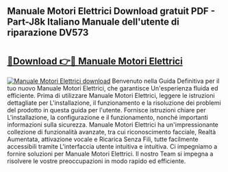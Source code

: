 ## Manuale Motori Elettrici Download gratuit PDF - Part-J8k Italiano Manuale dell'utente di riparazione DV573

# <h2><a href="http://dfck2da.blite.top/?on=Manuale+Motori+Elettrici">🔗Download 👉🔴 Manuale Motori Elettrici</a></h2>

[![Manuale Motori Elettrici download](https://i.imgur.com/lujVjoI.png)](http://dfck2da.blite.top/?on=Manuale+Motori+Elettrici)
Benvenuto nella Guida Definitiva per il tuo nuovo Manuale Motori Elettrici, che garantisce Un'esperienza fluida ed efficiente. Prima di utilizzare Manuale Motori Elettrici, leggere le istruzioni dettagliate per L'installazione, il funzionamento e la risoluzione dei problemi del prodotto in questa guida per l'utente. Fornisce istruzioni chiare per L'installazione, la configurazione e il funzionamento, nonché importanti informazioni sulla sicurezza. Manuale Motori Elettrici ha un'impressionante collezione di funzionalità avanzate, tra cui riconoscimento facciale, Realtà Aumentata, attivazione vocale e Ricarica Senza Fili, tutte facilmente accessibili tramite L'interfaccia utente intuitiva e intuitiva. Ci impegniamo a fornire soluzioni per Manuale Motori Elettrici. Il nostro Team si impegna a risolvere le vostre preoccupazioni in modo rapido ed efficiente.
